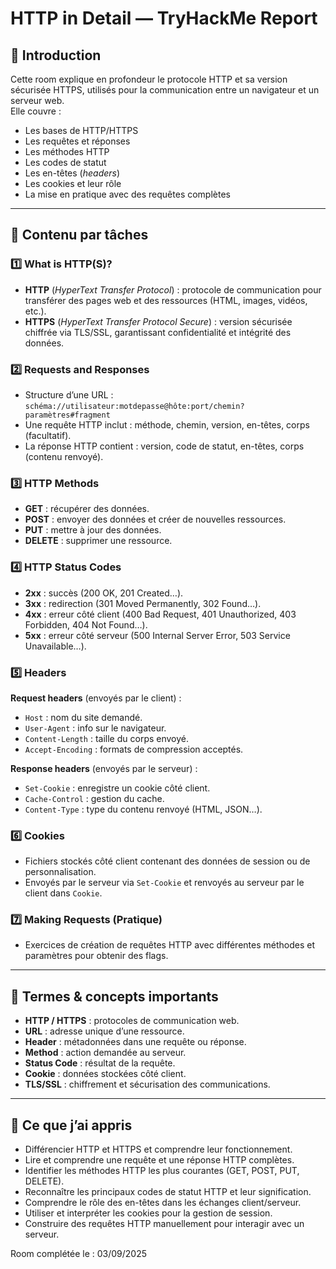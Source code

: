 # HTTP in Detail — TryHackMe Report

## 📜 Introduction
Cette room explique en profondeur le protocole HTTP et sa version sécurisée HTTPS, utilisés pour la communication entre un navigateur et un serveur web.  
Elle couvre :
- Les bases de HTTP/HTTPS
- Les requêtes et réponses
- Les méthodes HTTP
- Les codes de statut
- Les en-têtes (*headers*)
- Les cookies et leur rôle
- La mise en pratique avec des requêtes complètes

---

## 📂 Contenu par tâches

### 1️⃣ What is HTTP(S)?
- **HTTP** (*HyperText Transfer Protocol*) : protocole de communication pour transférer des pages web et des ressources (HTML, images, vidéos, etc.).  
- **HTTPS** (*HyperText Transfer Protocol Secure*) : version sécurisée chiffrée via TLS/SSL, garantissant confidentialité et intégrité des données.

### 2️⃣ Requests and Responses
- Structure d’une URL : `schéma://utilisateur:motdepasse@hôte:port/chemin?paramètres#fragment`  
- Une requête HTTP inclut : méthode, chemin, version, en-têtes, corps (facultatif).
- La réponse HTTP contient : version, code de statut, en-têtes, corps (contenu renvoyé).

### 3️⃣ HTTP Methods
- **GET** : récupérer des données.
- **POST** : envoyer des données et créer de nouvelles ressources.
- **PUT** : mettre à jour des données.
- **DELETE** : supprimer une ressource.

### 4️⃣ HTTP Status Codes
- **2xx** : succès (200 OK, 201 Created…).
- **3xx** : redirection (301 Moved Permanently, 302 Found…).
- **4xx** : erreur côté client (400 Bad Request, 401 Unauthorized, 403 Forbidden, 404 Not Found…).
- **5xx** : erreur côté serveur (500 Internal Server Error, 503 Service Unavailable…).

### 5️⃣ Headers
**Request headers** (envoyés par le client) :
- `Host` : nom du site demandé.
- `User-Agent` : info sur le navigateur.
- `Content-Length` : taille du corps envoyé.
- `Accept-Encoding` : formats de compression acceptés.

**Response headers** (envoyés par le serveur) :
- `Set-Cookie` : enregistre un cookie côté client.
- `Cache-Control` : gestion du cache.
- `Content-Type` : type du contenu renvoyé (HTML, JSON…).

### 6️⃣ Cookies
- Fichiers stockés côté client contenant des données de session ou de personnalisation.
- Envoyés par le serveur via `Set-Cookie` et renvoyés au serveur par le client dans `Cookie`.

### 7️⃣ Making Requests (Pratique)
- Exercices de création de requêtes HTTP avec différentes méthodes et paramètres pour obtenir des flags.

---

## 📌 Termes & concepts importants
- **HTTP / HTTPS** : protocoles de communication web.
- **URL** : adresse unique d’une ressource.
- **Header** : métadonnées dans une requête ou réponse.
- **Method** : action demandée au serveur.
- **Status Code** : résultat de la requête.
- **Cookie** : données stockées côté client.
- **TLS/SSL** : chiffrement et sécurisation des communications.

---

## 🎯 Ce que j’ai appris
- Différencier HTTP et HTTPS et comprendre leur fonctionnement.
- Lire et comprendre une requête et une réponse HTTP complètes.
- Identifier les méthodes HTTP les plus courantes (GET, POST, PUT, DELETE).
- Reconnaître les principaux codes de statut HTTP et leur signification.
- Comprendre le rôle des en-têtes dans les échanges client/serveur.
- Utiliser et interpréter les cookies pour la gestion de session.
- Construire des requêtes HTTP manuellement pour interagir avec un serveur.

Room complétée le : 03/09/2025
